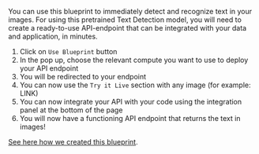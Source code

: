 You can use this blueprint to immediately detect and recognize text in your images. For using this pretrained Text Detection model, you will need to create a ready-to-use API-endpoint that can be integrated with your data and application, in minutes.

1. Click on `Use Blueprint` button
2. In the pop up, choose the relevant compute you want to use to deploy your API endpoint
3. You will be redirected to your endpoint
4. You can now use the `Try it Live` section with any image (for example: LINK)
5. You can now integrate your API with your code using the integration panel at the bottom of the page
6. You will now have a functioning API endpoint that returns the text in images!

[See here how we created this blueprint](https://github.com/cnvrg/text-detection).